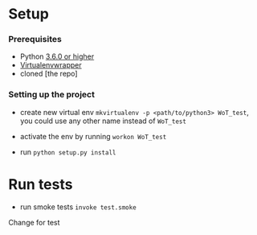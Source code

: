 # Setup
### Prerequisites
- Python [3.6.0 or higher](https://www.python.org/downloads/)
- [Virtualenvwrapper](https://virtualenvwrapper.readthedocs.io/en/latest/)
- cloned [the repo]

### Setting up the project
- create new virtual env `mkvirtualenv -p <path/to/python3> WoT_test`,
you could use any other name instead of `WoT_test`

- activate the env by running `workon WoT_test`
- run `python setup.py install`


# Run tests
- run smoke tests `invoke test.smoke`

Change for test
